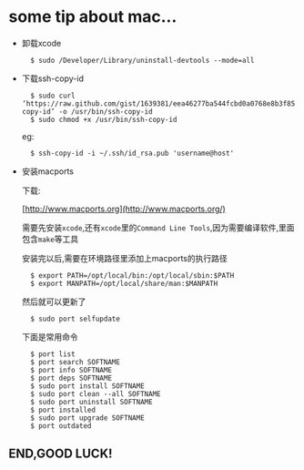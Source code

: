 some tip about mac...
=====================

- 卸载xcode

		$ sudo /Developer/Library/uninstall-devtools --mode=all

- 下载ssh-copy-id

		$ sudo curl ‘https://raw.github.com/gist/1639381/eea46277ba544fcbd0a0768e8b3f854880ddb772/ssh-copy-id’ -o /usr/bin/ssh-copy-id
		$ sudo chmod +x /usr/bin/ssh-copy-id

	eg:

    	$ ssh-copy-id -i ~/.ssh/id_rsa.pub 'username@host'

- 安装macports

	下载: 

	[http://www.macports.org](http://www.macports.org/)

	需要先安装`xcode`,还有`xcode`里的`Command Line Tools`,因为需要编译软件,里面包含`make`等工具

	安装完以后,需要在环境路径里添加上macports的执行路径

		$ export PATH=/opt/local/bin:/opt/local/sbin:$PATH
		$ export MANPATH=/opt/local/share/man:$MANPATH

	然后就可以更新了

		$ sudo port selfupdate

	下面是常用命令

		$ port list
		$ port search SOFTNAME
		$ port info SOFTNAME
		$ port deps SOFTNAME
		$ sudo port install SOFTNAME
		$ sudo port clean --all SOFTNAME
		$ sudo port uninstall SOFTNAME
		$ port installed
		$ sudo port upgrade SOFTNAME
		$ port outdated

END,GOOD LUCK!
--------------